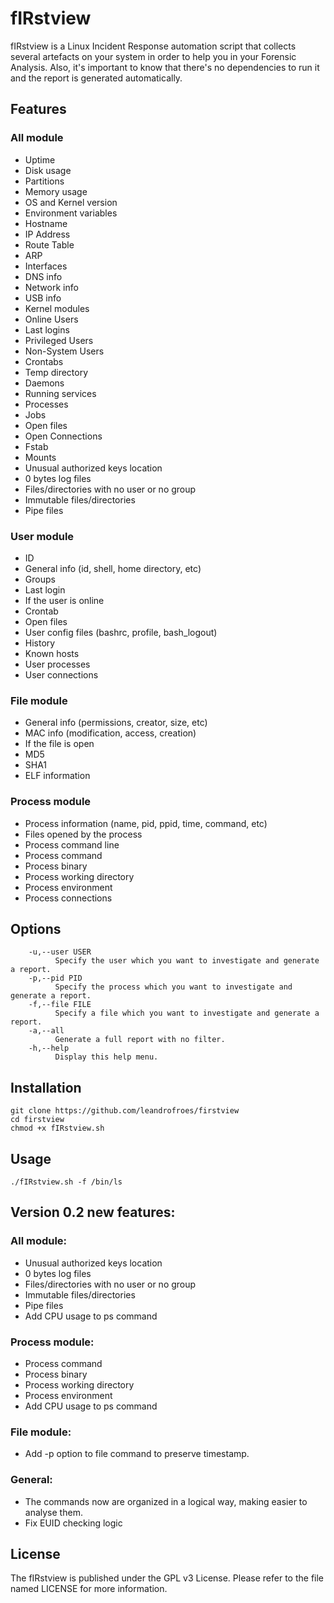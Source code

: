 # fIRstview

fIRstview is a Linux Incident Response automation script that collects several artefacts on your system in order to help you in your Forensic Analysis. Also, it's important to know that there's no dependencies to run it and the report is generated automatically.

## **Features**

### All module

- Uptime
- Disk usage
- Partitions
- Memory usage
- OS and Kernel version
- Environment variables
- Hostname
- IP Address
- Route Table
- ARP
- Interfaces
- DNS info
- Network info
- USB info
- Kernel modules
- Online Users
- Last logins
- Privileged Users
- Non-System Users
- Crontabs
- Temp directory
- Daemons
- Running services
- Processes
- Jobs
- Open files
- Open Connections
- Fstab
- Mounts
- Unusual authorized keys location
- 0 bytes log files
- Files/directories with no user or no group
- Immutable files/directories
- Pipe files

### User module

- ID
- General info (id, shell, home directory, etc)
- Groups
- Last login
- If the user is online
- Crontab
- Open files
- User config files (bashrc, profile, bash_logout)
- History
- Known hosts
- User processes
- User connections

### File module

- General info (permissions, creator, size, etc)
- MAC info (modification, access, creation)
- If the file is open
- MD5
- SHA1
- ELF information

### Process module

- Process information (name, pid, ppid, time, command, etc)
- Files opened by the process
- Process command line
- Process command
- Process binary
- Process working directory
- Process environment
- Process connections

## **Options**

```
    -u,--user USER
          Specify the user which you want to investigate and generate a report.
    -p,--pid PID
          Specify the process which you want to investigate and generate a report.
    -f,--file FILE
          Specify a file which you want to investigate and generate a report.
    -a,--all
          Generate a full report with no filter.
    -h,--help
          Display this help menu.
```

## **Installation**

```
git clone https://github.com/leandrofroes/firstview
cd firstview
chmod +x fIRstview.sh
```

## **Usage**

```
./fIRstview.sh -f /bin/ls
```

## Version 0.2 new features:

### All module:

- Unusual authorized keys location
- 0 bytes log files
- Files/directories with no user or no group
- Immutable files/directories
- Pipe files
- Add CPU usage to ps command

### Process module:

- Process command
- Process binary
- Process working directory
- Process environment
- Add CPU usage to ps command

### File module:

- Add -p option to file command to preserve timestamp.

### General:

- The commands now are organized in a logical way, making easier to analyse them.
- Fix EUID checking logic

## **License**

The fIRstview is published under the GPL v3 License. Please refer to the file named LICENSE for more information.
